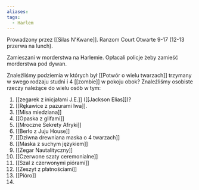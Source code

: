 ```yaml
---
aliases: 
tags:
  - Harlem
---
```



Prowadzony przez [[Silas N'Kwane]].
Ranzom Court 
Otwarte 9-17 (12-13 przerwa na lunch).


Zamieszani w morderstwa na Harlemie. Opłacali policje żeby zamieść morderstwa pod dywan.

Znaleźliśmy podziemia w których był [[Potwór o wielu twarzach]] trzymany w swego rodzaju studni i 4 [[zombie]] w pokoju obok?
Znaleźliśmy osobiste rzeczy należące do wielu osób w tym:
1. [[zegarek z inicjałami J.E.]] ([[Jackson Elias]])? 
2. [[Rękawice z pazurami lwa]].
3. [[Misa miedziana]]
4. [[Opaska z glifami]]
5. [[Mroczne Sekrety Afryki]]
6. [[Berło z Juju House]]
7. [[Dziwna drewniana maska o 4 twarzach]]
8. [[Maska z suchym językiem]]
9. [[Zegar Nautalityczny]]
10. [[Czerwone szaty ceremonialne]]
11. [[Szal z czerwonymi piórami]]
12. [[Zeszyt z płatnościami]]
13. [[Pióro]]
14. 